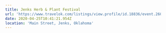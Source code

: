 ```yaml
---
title: Jenks Herb & Plant Festival
url: 'https://www.travelok.com/listings/view.profile/id.18836/event.26035'
date: 2020-04-25T10:41:21.954Z
location: 'Main Street, Jenks, Oklahoma'
---
```


